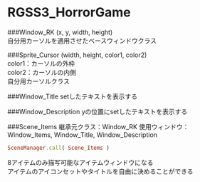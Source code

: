 # RGSS3_HorrorGame
###Window_RK
(x, y, width, height)  
自分用カーソルを適用させたベースウィンドウクラス  

###Sprite_Cursor
(width, height, color1, color2)  
color1：カーソルの外枠  
color2：カーソルの内側  
自分用カーソルクラス  

###Window_Title
setしたテキストを表示する  

###Window_Description
yの位置にsetしたテキストを表示する  

###Scene_Items
継承元クラス：Window_RK
使用ウィンドウ：Window_Items, Window_Title, Window_Description

```ruby:qiita.rb
SceneManager.call( Scene_Items )
```

8アイテムのみ描写可能なアイテムウィンドウになる  
アイテムのアイコンセットやタイトルを自由に決めることができる  

